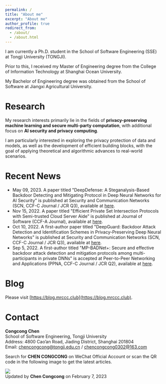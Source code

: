 ```yaml
---
permalink: /
title: "About me"
excerpt: "About me"
author_profile: true
redirect_from: 
  - /about/
  - /about.html
---
```


I am currently a Ph.D. student in the School of Software Engineering (SSE) at Tongji University (TONGJI).  <br>

Prior to this, I received my Master of Engineering degree from the College of Information Technology at Shanghai Ocean University. 

My Bachelor of Engineering degree was obtained from the School of Software at Jiangxi Agricultural University.

# Research
My research interests primarily lie in the fields of **privacy-preserving machine learning and secure multi-party computation**, with additional focus on **AI security and privacy computing**.   <br>

I am particularly interested in exploring the privacy protection of data and models, as well as the development of efficient building blocks, with the goal of applying theoretical and algorithmic advances to real-world scenarios.

# Recent News
* May 09, 2023. A paper titled "DeepDefense: A Steganalysis-Based Backdoor Detecting and Mitigating Protocol in Deep Neural Networks for AI Security" is published at Security and Communication Networks (SCN, CCF-C Journal / JCR Q3), available at [here](https://doi.org/10.1155/2023/9308909).
* Nov 15, 2022. A paper titled "Efficient Private Set Intersection Protocols with Semi-trusted Cloud Server Aide" is published at Journal of Software (CCF-A Journal), available at [here](http://dx.doi.org/10.13328/j.cnki.jos.006397).
* Oct 10, 2022. A first-author paper titled "DeepGuard: Backdoor Attack Detection and Identification Schemes in Privacy-Preserving Deep Neural Networks" is published at Security and Communication Networks (SCN, CCF-C Journal / JCR Q3), available at [here](https://doi.org/10.1155/2022/2985308).
* Sep 5, 2022. A first-author titled "MP-BADNet+: Secure and effective backdoor attack detection and mitigation protocols among multi-participants in private DNNs" is accepted at Peer-to-Peer Networking and Applications (PPNA, CCF-C Journal / JCR Q2), available at [here](https://doi.org/10.1007/s12083-022-01377-6).

# Blog
Please visit [https://blog.mrccc.club](https://blog.mrccc.club).

# Contact
<b>Congcong Chen</b> <br>
School of Software Engineering, Tongji University <br>
Address: 4800 Cao’an  Road, Jiading District, Shanghai 201804 <br>
Email: chencongcong@tongji.edu.cn / chencongcong0302@163.com <br>

Search for <b>CHEN CONGCONG</b> on WeChat Official Account or scan the QR code in the following image to get the latest articles.

<img src="https://chen-congcong.github.io/images/WeChat_QR.jpg" sytle="display: block;margin-left: auto;margin-right: auto;width: 50%;">
<!---Activity and Service--->
<!---Experience--->

<br>
Updated by <b>Chen Congcong</b> on February 7, 2023
